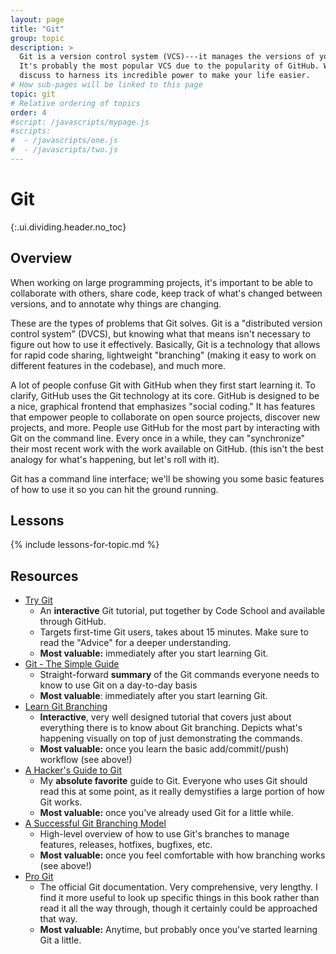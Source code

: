 ```yaml
---
layout: page
title: "Git"
group: topic
description: >
  Git is a version control system (VCS)---it manages the versions of your code.
  It's probably the most popular VCS due to the popularity of GitHub. We'll
  discuss to harness its incredible power to make your life easier.
# How sub-pages will be linked to this page
topic: git
# Relative ordering of topics
order: 4
#script: /javascripts/mypage.js
#scripts:
#  - /javascripts/one.js
#  - /javascripts/two.js
---
```



# Git
{:.ui.dividing.header.no_toc}

## Overview

When working on large programming projects, it's important to be able to
collaborate with others, share code, keep track of what's changed between
versions, and to annotate why things are changing.

These are the types of problems that Git solves. Git is a "distributed version
control system" (DVCS), but knowing what that means isn't necessary to figure
out how to use it effectively. Basically, Git is a technology that allows for
rapid code sharing, lightweight "branching" (making it easy to work on different
features in the codebase), and much more.

A lot of people confuse Git with GitHub when they first start learning it. To
clarify, GitHub uses the Git technology at its core. GitHub is designed to be a
nice, graphical frontend that emphasizes "social coding." It has features that
empower people to collaborate on open source projects, discover new projects,
and more. People use GitHub for the most part by interacting with Git on the
command line. Every once in a while, they can "synchronize" their most recent
work with the work available on GitHub. (this isn't the best analogy for what's
happening, but let's roll with it).

Git has a command line interface; we'll be showing you some basic features of
how to use it so you can hit the ground running.

## Lessons

{% include lessons-for-topic.md %}

## Resources

- [Try Git][trygit]
  - An __interactive__ Git tutorial, put together by Code School and available
    through GitHub.
  - Targets first-time Git users, takes about 15 minutes. Make sure to read the
    "Advice" for a deeper understanding.
  - __Most valuable:__ immediately after you start learning Git.
- [Git - The Simple Guide][simplegit]
  - Straight-forward __summary__ of the Git commands everyone needs to know to
    use Git on a day-to-day basis
  - __Most valuable__: immediately after you start learning Git.
- [Learn Git Branching][gitbranching]
  - __Interactive__, very well designed tutorial that covers just about
    everything there is to know about Git branching. Depicts what's happening
    visually on top of just demonstrating the commands.
  - __Most valuable:__ once you learn the basic add/commit(/push) workflow (see
    above!)
- [A Hacker's Guide to Git][hackersguide]
  - My __absolute favorite__ guide to Git. Everyone who uses Git should read
    this at some point, as it really demystifies a large portion of how Git
    works.
  - __Most valuable:__ once you've already used Git for a little while.
- [A Successful Git Branching Model][gitflow]
  - High-level overview of how to use Git's branches to manage features,
    releases, hotfixes, bugfixes, etc.
  - __Most valuable:__ once you feel comfortable with how branching works (see
    above!)
- [Pro Git][progit]
  - The official Git documentation. Very comprehensive, very lengthy. I find it
    more useful to look up specific things in this book rather than read it all
    the way through, though it certainly could be approached that way.
  - __Most valuable:__ Anytime, but probably once you've started learning Git a
    little.

[trygit]: https://try.github.io/
[simplegit]: http://rogerdudler.github.io/git-guide/
[gitbranching]: http://pcottle.github.io/learnGitBranching/
[hackersguide]: https://wildlyinaccurate.com/a-hackers-guide-to-git
[gitflow]: http://nvie.com/posts/a-successful-git-branching-model/
[progit]: http://git-scm.com/book/
